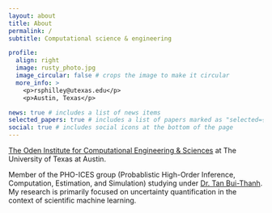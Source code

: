 ```yaml
---
layout: about
title: About
permalink: /
subtitle: Computational science & engineering

profile:
  align: right
  image: rusty_photo.jpg
  image_circular: false # crops the image to make it circular
  more_info: >
    <p>rsphilley@utexas.edu</p>
    <p>Austin, Texas</p>

news: true # includes a list of news items
selected_papers: true # includes a list of papers marked as "selected={true}"
social: true # includes social icons at the bottom of the page
---
```


<a href='https://oden.utexas.edu/'>The Oden Institute for Computational Engineering & Sciences</a> at The University of Texas at Austin. 

Member of the PHO-ICES group (Probablistic High-Order Inference, Computation, Estimation, and Simulation) studying under <a href='https://users.oden.utexas.edu/~tanbui/'>Dr. Tan Bui-Thanh</a>. My research is primarily focused on uncertainty quantification in the context of scientific machine learning.

<!-- Write your biography here. Tell the world about yourself. Link to your favorite [subreddit](http://reddit.com). You can put a picture in, too. The code is already in, just name your picture `prof_pic.jpg` and put it in the `img/` folder.

Put your address / P.O. box / other info right below your picture. You can also disable any of these elements by editing `profile` property of the YAML header of your `_pages/about.md`. Edit `_bibliography/papers.bib` and Jekyll will render your [publications page](/al-folio/publications/) automatically.

Link to your social media connections, too. This theme is set up to use [Font Awesome icons](https://fontawesome.com/) and [Academicons](https://jpswalsh.github.io/academicons/), like the ones below. Add your Facebook, Twitter, LinkedIn, Google Scholar, or just disable all of them. -->
